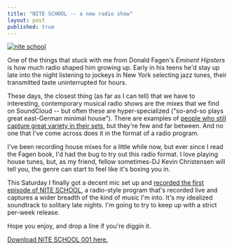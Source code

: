 ```yaml
---
title: "NITE SCHOOL -- a new radio show"
layout: post
published: true
---
```


<a href="http://niteschool.co">
  <img alt="nite school" src="http://niteschool.co/images/ns.png" />
</a>

One of the things that stuck with me from Donald Fagen's *Eminent Hipsters* is
how much radio shaped him growing up. Early in his teens he'd stay up late into
the night listening to jockeys in New York selecting
jazz tunes, their transmitted taste uninterrupted for hours.

These days, the closest thing (as far as I can tell) that we have to
interesting, contemporary musical radio shows are the mixes that we find on
SoundCloud -- but often these are hyper-specialized ("so-and-so plays great
east-German minimal house"). There are examples of [people who still capture
great variety in their sets](https://soundcloud.com/stephenhodgen), but they're
few and far between.  And no one that I've come across does it in the format of
a radio program.

I've been recording house mixes for a little while now, but ever since I 
read the Fagen book, I'd had the bug to try out this radio format. I love 
playing house tunes, but, as my friend, fellow sometimes-DJ Kevin Christensen
will tell you, the genre can start to feel like it's boxing you in.

This Saturday I finally got a decent mic set up and [recorded the first episode
of NITE SCHOOL](http://niteschool.co), a radio-style program that's recorded
live and captures a wider breadth of the kind of music I'm into. It's my
idealized soundtrack to solitary late nights. I'm going to try to keep up with
a strict per-week release.

Hope you enjoy, and drop a line if you're diggin it.

[Download NITE SCHOOL 001 here.](http://niteschool.co)
